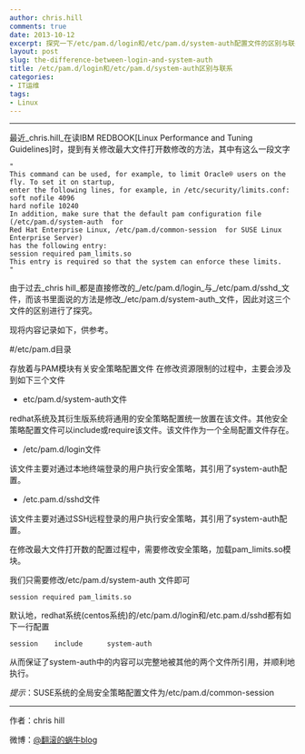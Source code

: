 ```yaml
---
author: chris.hill
comments: true
date: 2013-10-12 
excerpt: 探究一下/etc/pam.d/login和/etc/pam.d/system-auth配置文件的区别与联系
layout: post
slug: the-difference-between-login-and-system-auth
title: /etc/pam.d/login和/etc/pam.d/system-auth区别与联系
categories:
- IT运维
tags:
- Linux
---
```


* * *





最近_chris.hill_在读IBM REDBOOK[Linux Performance and Tuning Guidelines]时，提到有关修改最大文件打开数修改的方法，其中有这么一段文字





    "
    This command can be used, for example, to limit Oracle® users on the fly. To set it on startup,
    enter the following lines, for example, in /etc/security/limits.conf:
    soft nofile 4096
    hard nofile 10240
    In addition, make sure that the default pam configuration file (/etc/pam.d/system-auth  for
    Red Hat Enterprise Linux, /etc/pam.d/common-session  for SUSE Linux Enterprise Server)
    has the following entry:
    session required pam_limits.so
    This entry is required so that the system can enforce these limits.
    "



由于过去_chris hill_都是直接修改的_/etc/pam.d/login_与_/etc/pam.d/sshd_文件，而该书里面说的方法是修改_/etc/pam.d/system-auth_文件，因此对这三个文件的区别进行了探究。





现将内容记录如下，供参考。

<!-- more -->





#/etc/pam.d目录  

存放着与PAM模块有关安全策略配置文件
在修改资源限制的过程中，主要会涉及到如下三个文件







  * etc/pam.d/system-auth文件  

redhat系统及其衍生版系统将通用的安全策略配置统一放置在该文件。其他安全策略配置文件可以include或require该文件。该文件作为一个全局配置文件存在。


  * /etc/pam.d/login文件

该文件主要对通过本地终端登录的用户执行安全策略，其引用了system-auth配置。


  * /etc.pam.d/sshd文件  

该文件主要对通过SSH远程登录的用户执行安全策略，其引用了system-auth配置。





在修改最大文件打开数的配置过程中，需要修改安全策略，加载pam_limits.so模块。





我们只需要修改/etc/pam.d/system-auth 文件即可


```
session required pam_limits.so
```





默认地，redhat系统(centos系统)的/etc/pam.d/login和/etc.pam.d/sshd都有如下一行配置

```
session    include      system-auth
```





从而保证了system-auth中的内容可以完整地被其他的两个文件所引用，并顺利地执行。





_提示_：SUSE系统的全局安全策略配置文件为/etc/pam.d/common-session





* * *





作者：chris hill





微博：[@翻滚的蜗牛blog](http://www.weibo.com/weittor)



